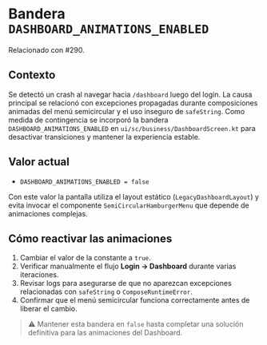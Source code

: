 # Bandera `DASHBOARD_ANIMATIONS_ENABLED`

Relacionado con #290.

## Contexto

Se detectó un crash al navegar hacia `/dashboard` luego del login. La causa principal se
relacionó con excepciones propagadas durante composiciones animadas del menú semicircular
y el uso inseguro de `safeString`. Como medida de contingencia se incorporó la bandera
`DASHBOARD_ANIMATIONS_ENABLED` en `ui/sc/business/DashboardScreen.kt` para desactivar
transiciones y mantener la experiencia estable.

## Valor actual

- `DASHBOARD_ANIMATIONS_ENABLED = false`

Con este valor la pantalla utiliza el layout estático (`LegacyDashboardLayout`) y evita
invocar el componente `SemiCircularHamburgerMenu` que depende de animaciones complejas.

## Cómo reactivar las animaciones

1. Cambiar el valor de la constante a `true`.
2. Verificar manualmente el flujo **Login → Dashboard** durante varias iteraciones.
3. Revisar logs para asegurarse de que no aparezcan excepciones relacionadas con
   `safeString` o `ComposeRuntimeError`.
4. Confirmar que el menú semicircular funciona correctamente antes de liberar el cambio.

> ⚠️ Mantener esta bandera en `false` hasta completar una solución definitiva para las
> animaciones del Dashboard.
